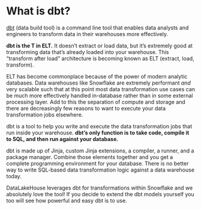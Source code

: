 # What is dbt?

[dbt](https://www.getdbt.com) (data build tool) is a command line tool that enables data analysts and engineers to transform data in their warehouses more effectively.&#x20;

**dbt is the T in ELT.** It doesn’t extract or load data, but it’s extremely good at transforming data that’s already loaded into your warehouse. This “transform after load” architecture is becoming known as ELT (extract, load, transform).

ELT has become commonplace because of the power of modern analytic databases. Data warehouses like Snowflake are extremely performant _and_ very scalable such that at this point most data transformation use cases can be much more effectively handled in-database rather than in some external processing layer. Add to this the separation of compute and storage and there are decreasingly few reasons to want to execute your data transformation jobs elsewhere.

dbt is a tool to help you write and execute the data transformation jobs that run inside your warehouse. **dbt’s only function is to take code, compile it to SQL, and then run against your database.**

dbt is made up of Jinja, custom Jinja extensions, a compiler, a runner, and a package manager. Combine those elements together and you get a complete programming environment for your database. There is no better way to write SQL-based data transformation logic against a data warehouse today.

DataLakeHouse leverages dbt for transformations within Snowflake and we absolutely love the tool! If you decide to extend the dbt models yourself you too will see how powerful and easy dbt is to use.&#x20;
